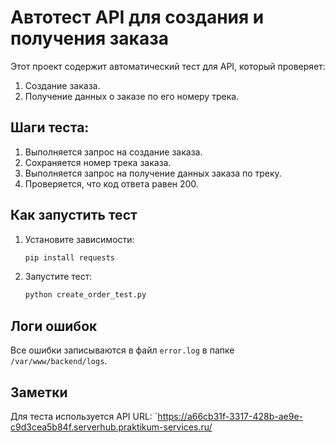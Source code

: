 # Автотест API для создания и получения заказа

Этот проект содержит автоматический тест для API, который проверяет:
1. Создание заказа.
2. Получение данных о заказе по его номеру трека.

## Шаги теста:
1. Выполняется запрос на создание заказа.
2. Сохраняется номер трека заказа.
3. Выполняется запрос на получение данных заказа по треку.
4. Проверяется, что код ответа равен 200.

## Как запустить тест
1. Установите зависимости:
   ```bash
   pip install requests
   ```

2. Запустите тест:
   ```bash
   python create_order_test.py
   ```

## Логи ошибок
Все ошибки записываются в файл `error.log` в папке `/var/www/backend/logs`.

## Заметки
Для теста используется API URL: `https://a66cb31f-3317-428b-ae9e-c9d3cea5b84f.serverhub.praktikum-services.ru/
